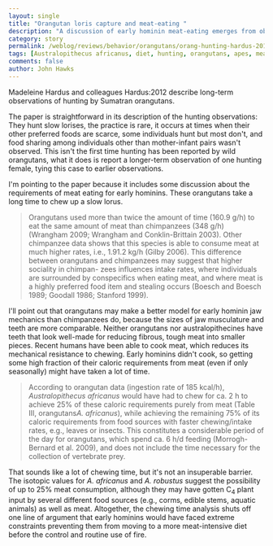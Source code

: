 ```yaml
---
layout: single 
title: "Orangutan loris capture and meat-eating " 
description: "A discussion of early hominin meat-eating emerges from observations of orangutan hunting" 
category: story
permalink: /weblog/reviews/behavior/orangutans/orang-hunting-hardus-2012.html
tags: [Australopithecus africanus, diet, hunting, orangutans, apes, meat] 
comments: false 
author: John Hawks 
---
```



Madeleine Hardus and colleagues <bib>Hardus:2012</bib> describe long-term observations of hunting by Sumatran orangutans. 

The paper is straightforward in its description of the hunting observations: They hunt slow lorises, the practice is rare, it occurs at times when their other preferred foods are scarce, some individuals hunt but most don't, and food sharing among individuals other than mother-infant pairs wasn't observed. This isn't the first time hunting has been reported by wild orangutans, what it does is report a longer-term observation of one hunting female, tying this case to earlier observations. 

I'm pointing to the paper because it includes some discussion about the requirements of meat eating for early hominins. These orangutans take a long time to chew up a slow lorus. 

<blockquote>Orangutans used more than twice the amount of time (160.9 g/h) to eat the same amount of meat than chimpanzees (348 g/h) (Wrangham 2009; Wrangham and Conklin-Brittain 2003). Other chimpanzee data shows that this species is able to consume meat at much higher rates, i.e., 1.91.2 kg/h (Gilby 2006). This difference between orangutans and chimpanzees may suggest that higher sociality in chimpan- zees influences intake rates, where individuals are surrounded by conspecifics when eating meat, and where meat is a highly preferred food item and stealing occurs (Boesch and Boesch 1989; Goodall 1986; Stanford 1999). </blockquote>

I'll point out that orangutans may make a better model for early hominin jaw mechanics than chimpanzees do, because the sizes of jaw musculature and teeth are more comparable. Neither orangutans nor australopithecines have teeth that look well-made for reducing fibrous, tough meat into smaller pieces. Recent humans have been able to cook meat, which reduces its mechanical resistance to chewing. Early hominins didn't cook, so getting some high fraction of their caloric requirements from meat (even if only seasonally) might have taken a lot of time. 

<blockquote>According to orangutan data (ingestion rate of 185 kcal/h), <em>Australopithecus africanus</em> would have had to chew for ca. 2 h to achieve 25% of these caloric requirements purely from meat (Table III, orangutans<em>A. africanus</em>), while achieving the remaining 75% of its caloric requirements from food sources with faster chewing/intake rates, e.g., leaves or insects. This constitutes a considerable period of the day for orangutans, which spend ca. 6 h/d feeding (Morrogh-Bernard et al. 2009), and does not include the time necessary for the collection of vertebrate prey.</blockquote>

That sounds like a lot of chewing time, but it's not an insuperable barrier. The isotopic values for <em>A. africanus</em> and <em> A. robustus</em> suggest the possibility of up to 25% meat consumption, although they may have gotten C<sub>4</sub> plant input by several different food sources (e.g., corms, edible stems, aquatic animals) as well as meat. Altogether, the chewing time analysis shuts off one line of argument that early hominins would have faced extreme constraints preventing them from moving to a more meat-intensive diet before the control and routine use of fire. 



